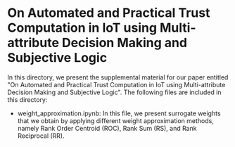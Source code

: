 # On Automated and Practical Trust Computation in IoT using Multi-attribute Decision Making and Subjective Logic

In this directory, we present the supplemental material for our paper entitled "On Automated and Practical Trust Computation in IoT using Multi-attribute Decision Making and Subjective Logic". The following files are included in this directory: 

* weight_approximation.ipynb: In this file, we present surrogate weights that we obtain by applying different weight approximation methods, namely Rank Order Centroid (ROC), Rank Sum (RS), and Rank Reciprocal (RR).

<!-- 
    * Nested bullet
        * Sub-nested bullet etc
-->
